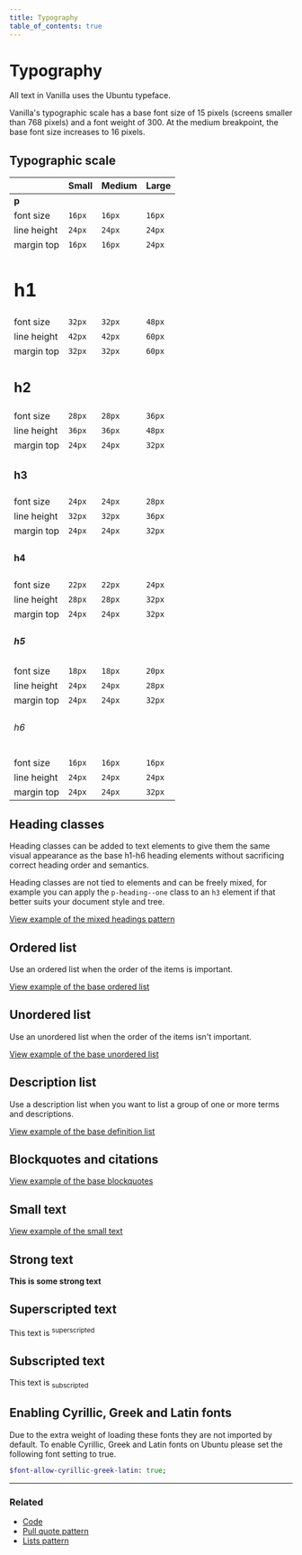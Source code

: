 ```yaml
---
title: Typography
table_of_contents: true
---
```


# Typography

All text in Vanilla uses the Ubuntu typeface.

Vanilla's typographic scale has a base font size of 15 pixels (screens smaller than 768 pixels)
and a font weight of 300.  At the medium breakpoint, the base font size increases to 16
pixels.

## Typographic scale

|               | Small  | Medium | Large  |
| ------------- | -----  | ------ | -----  |
| **p**         |        |        |        |
| font size     | `16px` | `16px` | `16px` |
| line height   | `24px` | `24px` | `24px` |
| margin top    | `16px` | `16px` | `24px` |
| <h1>h1</h1>   |        |        |        |
| font size     | `32px` | `32px` | `48px` |
| line height   | `42px` | `42px` | `60px` |
| margin top    | `32px` | `32px` | `60px` |
| <h2>h2</h2>   |        |        |        |
| font size     | `28px` | `28px` | `36px` |
| line height   | `36px` | `36px` | `48px` |
| margin top    | `24px` | `24px` | `32px` |
| <h3>h3</h3>   |        |        |        |
| font size     | `24px` | `24px` | `28px` |
| line height   | `32px` | `32px` | `36px` |
| margin top    | `24px` | `24px` | `32px` |
| <h4>h4</h4>   |        |        |        |
| font size     | `22px` | `22px` | `24px` |
| line height   | `28px` | `28px` | `32px` |
| margin top    | `24px` | `24px` | `32px` |
| <h5>h5</h5>   |        |        |        |
| font size     | `18px` | `18px` | `20px` |
| line height   | `24px` | `24px` | `28px` |
| margin top    | `24px` | `24px` | `32px` |
| <h6>h6</h6>   |        |        |        |
| font size     | `16px` | `16px` | `16px` |
| line height   | `24px` | `24px` | `24px` |
| margin top    | `24px` | `24px` | `32px` |

## Heading classes

Heading classes can be added to text elements to give them the same visual
appearance as the base h1-h6 heading elements without sacrificing correct
heading order and semantics.

Heading classes are not tied to elements and can be freely mixed, for example
you can apply the `p-heading--one` class to an `h3` element if that better
suits your document style and tree.

<a href="https://vanilla-framework.github.io/vanilla-framework/examples/patterns/headings/mixed/"
    class="js-example">
    View example of the mixed headings pattern
</a>

## Ordered list

Use an ordered list when the order of the items is important.

<a href="https://vanilla-framework.github.io/vanilla-framework/examples/base/lists/ordered-list/"
    class="js-example">
    View example of the base ordered list
</a>

## Unordered list

Use an unordered list when the order of the items isn't important.

<a href="https://vanilla-framework.github.io/vanilla-framework/examples/base/lists/unordered-list/"
    class="js-example">
    View example of the base unordered list
</a>

## Description list

Use a description list when you want to list a group of one or more terms and
descriptions.

<a href="https://vanilla-framework.github.io/vanilla-framework/examples/base/lists/definition-list/"
    class="js-example">
    View example of the base definition list
</a>

## Blockquotes and citations

<a href="https://vanilla-framework.github.io/vanilla-framework/examples/base/blockquotes/"
    class="js-example">
    View example of the base blockquotes
</a>

## Small text

<a href="https://vanilla-framework.github.io/vanilla-framework/examples/base/small/"
    class="js-example">
    View example of the small text
</a>

## Strong text

<strong>This is some strong text</strong>

## Superscripted text

<p>This text is <sup>superscripted</sup></p>

## Subscripted text

<p>This text is <sub>subscripted</sub></p>

## Enabling Cyrillic, Greek and Latin fonts

Due to the extra weight of loading these fonts they are not imported by
default. To enable Cyrillic, Greek and Latin fonts on Ubuntu please set the
following font setting to true.

``` sass
$font-allow-cyrillic-greek-latin: true;
```

<hr />

### Related

* [Code](/en/base/code)
* [Pull quote pattern](/en/patterns/pull-quote)
* [Lists pattern](/en/patterns/lists)
